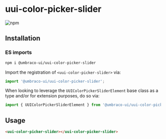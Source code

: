 # uui-color-picker-slider

![npm](https://img.shields.io/npm/v/@umbraco-ui/uui-color-picker-slider?logoColor=%231B264F)

## Installation

### ES imports

```zsh
npm i @umbraco-ui/uui-color-picker-slider
```

Import the registration of `<uui-color-picker-slider>` via:

```javascript
import '@umbraco-ui/uui-color-picker-slider';
```

When looking to leverage the `UUIColorPickerSliderElement` base class as a type and/or for extension purposes, do so via:

```javascript
import { UUIColorPickerSliderElement } from '@umbraco-ui/uui-color-picker-slider';
```

## Usage

```html
<uui-color-picker-slider></uui-color-picker-slider>
```
